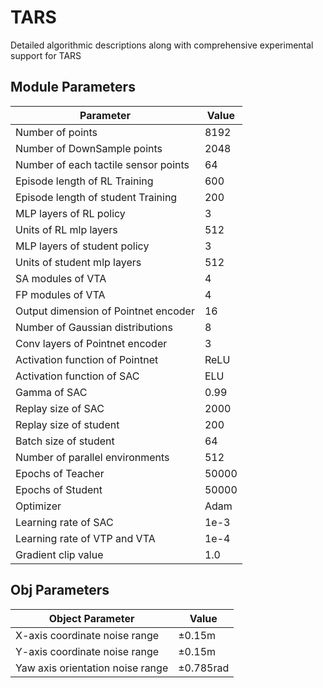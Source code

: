 # TARS
Detailed algorithmic descriptions along with comprehensive experimental support for TARS

## Module Parameters
| Parameter                          | Value   |
|-------------------------------------|---------|
| Number of points                    | 8192    |
| Number of DownSample points         | 2048    |
| Number of each tactile sensor points| 64      |
| Episode length of RL Training       | 600     |
| Episode length of student Training  | 200     |
| MLP layers of RL policy             | 3       |
| Units of RL mlp layers              | 512     |
| MLP layers of student policy        | 3       |
| Units of student mlp layers         | 512     |
| SA modules of VTA                   | 4       |
| FP modules of VTA                   | 4       |
| Output dimension of Pointnet encoder| 16      |
| Number of Gaussian distributions    | 8       |
| Conv layers of Pointnet encoder     | 3       |
| Activation function of Pointnet     | ReLU    |
| Activation function of SAC          | ELU     |
| Gamma of SAC                        | 0.99    |
| Replay size of SAC                  | 2000    |
| Replay size of student              | 200     |
| Batch size of student               | 64      |
| Number of parallel environments     | 512     |
| Epochs of Teacher                   | 50000   |
| Epochs of Student                   | 50000   |
| Optimizer                           | Adam    |
| Learning rate of SAC                | 1e-3    |
| Learning rate of VTP and VTA        | 1e-4    |
| Gradient clip value                 | 1.0     |

## Obj Parameters
| Object Parameter                        | Value       |
|-----------------------------------------|-------------|
| X-axis coordinate noise range           | ±0.15m     |
| Y-axis coordinate noise range           | ±0.15m     |
| Yaw axis orientation noise range        | ±0.785rad  |

